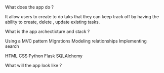 What does the app do ?

It allow users to create to do taks that they can keep track off by having the ability to
create, delete , update existing tasks.

What is the app archecticture and stack ?

Using a MVC pattern 
Migrations
Modeling relationships
Implementing search

HTML
CSS
Python
Flask
SQLAlchemy

What will the app look like ?